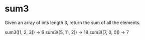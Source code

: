 # sum3

Given an array of ints length 3, return the sum of all the elements.


sum3([1, 2, 3]) → 6
sum3([5, 11, 2]) → 18
sum3([7, 0, 0]) → 7 
